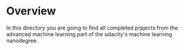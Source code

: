 
# Overview
In this directory you are going to find all completed prpjects from the advanced machine learning part of the udacity's machine learning nanodegree.
